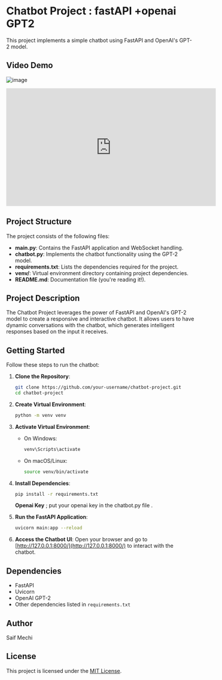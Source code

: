 # Chatbot Project : fastAPI +openai GPT2


  This project implements a simple chatbot using FastAPI and OpenAI's GPT-2 model.

## Video Demo

![image](https://github.com/Saifmechi/ChatBot-App/blob/main/Capture%20d'%C3%A9cran%202023-11-30%20131716.png)

<iframe width="560" height="315" src="https://drive.google.com/file/d/1xwIYIgbaZPPAYV5xaFXMiDJ7y8HEnrv-/view?usp=drive_link" frameborder="0" allowfullscreen></iframe>




## Project Structure

The project consists of the following files:

- **main.py**: Contains the FastAPI application and WebSocket handling.
- **chatbot.py**: Implements the chatbot functionality using the GPT-2 model.
- **requirements.txt**: Lists the dependencies required for the project.
- **venv/**: Virtual environment directory containing project dependencies.
- **README.md**: Documentation file (you're reading it!).

## Project Description

The Chatbot Project leverages the power of FastAPI and OpenAI's GPT-2 model to create a responsive and interactive chatbot. It allows users to have dynamic conversations with the chatbot, which generates intelligent responses based on the input it receives.

## Getting Started

Follow these steps to run the chatbot:

1. **Clone the Repository**:
    ```bash
    git clone https://github.com/your-username/chatbot-project.git
    cd chatbot-project
    ```

2. **Create Virtual Environment**:
    ```bash
    python -m venv venv
    ```

3. **Activate Virtual Environment**:
    - On Windows:
        ```bash
        venv\Scripts\activate
        ```
    - On macOS/Linux:
        ```bash
        source venv/bin/activate
        ```

4. **Install Dependencies**:
    ```bash
    pip install -r requirements.txt
    ```
   **Openai Key** ;
     put your openai key in the chatbot.py file .

6. **Run the FastAPI Application**:
    ```bash
    uvicorn main:app --reload
    ```

7. **Access the Chatbot UI**:
    Open your browser and go to [http://127.0.0.1:8000/](http://127.0.0.1:8000/) to interact with the chatbot.

## Dependencies

- FastAPI
- Uvicorn
- OpenAI GPT-2
- Other dependencies listed in `requirements.txt`

## Author

Saif Mechi

## License

This project is licensed under the [MIT License](LICENSE).
